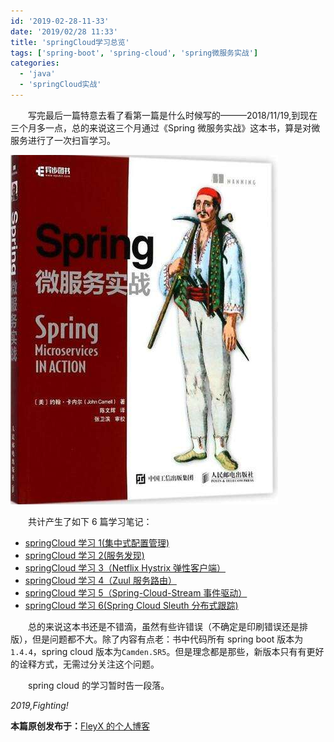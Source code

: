 ```yaml
---
id: '2019-02-28-11-33'
date: '2019/02/28 11:33'
title: 'springCloud学习总览'
tags: ['spring-boot', 'spring-cloud', 'spring微服务实战']
categories:
  - 'java'
  - 'springCloud实战'
---
```



&emsp;&emsp;写完最后一篇特意去看了看第一篇是什么时候写的———2018/11/19,到现在三个月多一点，总的来说这三个月通过《Spring 微服务实战》这本书，算是对微服务进行了一次扫盲学习。

![Spring 微服务实战](https://raw.githubusercontent.com/FleyX/files/master/blogImg/20190228114249.png)

&emsp;&emsp;共计产生了如下 6 篇学习笔记：

- [springCloud 学习 1(集中式配置管理)](http://tapme.top/blog/detail/2018-11-19-15-57-00/)
- [springCloud 学习 2(服务发现)](http://tapme.top/blog/detail/2018-11-22-15-57/)
- [springCloud 学习 3（Netflix Hystrix 弹性客户端）](http://tapme.top/blog/detail/2018-11-28-15-57-00)
- [springCloud 学习 4（Zuul 服务路由）](http://tapme.top/blog/detail/2019-01-03-19-19)
- [springCloud 学习 5（Spring-Cloud-Stream 事件驱动）](http://tapme.top/blog/detail/2019-01-03-19-19)
- [springCloud 学习 6(Spring Cloud Sleuth 分布式跟踪)](http://tapme.top/blog/detail/2019-01-03-19-19)

&emsp;&emsp;总的来说这本书还是不错滴，虽然有些许错误（不确定是印刷错误还是排版），但是问题都不大。除了内容有点老：书中代码所有 spring boot 版本为`1.4.4`，spring cloud 版本为`Camden.SR5`。但是理念都是那些，新版本只有有更好的诠释方式，无需过分关注这个问题。

&emsp;&emsp;spring cloud 的学习暂时告一段落。

_2019,Fighting!_

**本篇原创发布于：**[FleyX 的个人博客](https://www.tapme.top/blog/detail/2019-02-28-11-33)
